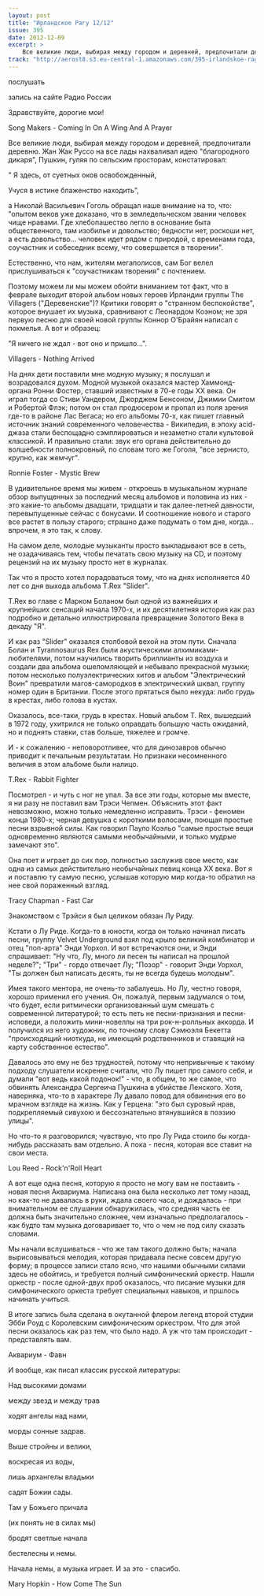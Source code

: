 ```yaml
---
layout: post
title: "Ирландское Рагу 12/12"
issue: 395
date: 2012-12-09
excerpt: >
    Все великие люди, выбирая между городом и деревней, предпочитали деревню. Жан Жак Руссо на все лады нахваливал идею "благородного дикаря", Пушкин, гуляя по сельским просторам, констатировал:
track: "http://aerost8.s3.eu-central-1.amazonaws.com/395-irlandskoe-ragu-1212.mp3"
---
```


послушать

запись на сайте Радио России

Здравствуйте, дорогие мои!

Song Makers - Coming In On A Wing And A Prayer

Все великие люди, выбирая между городом и деревней, предпочитали деревню. Жан Жак Руссо на все лады нахваливал идею "благородного дикаря", Пушкин, гуляя по сельским просторам, констатировал:

" Я здесь, от суетных оков освобожденный,

Учуся в истине блаженство находить",

а Николай Васильевич Гоголь обращал наше внимание на то, что: "опытом веков уже доказано, что в земледельческом звании человек чище нравами. Где хлебопашество легло в основание быта общественного, там изобилье и довольство; бедности нет, роскоши нет, а есть довольство... человек идет рядом с природой, с временами года, соучастник и собеседник всему, что совершается в творении".

Естественно, что нам, жителям мегаполисов, сам Бог велел прислушиваться к "соучастникам творения" с почтением.

Поэтому можем ли мы можем обойти вниманием тот факт, что в феврале выходит второй альбом новых героев Ирландии группы The Villagers ("Деревенские")? Критики говорят о "странном беспокойстве", которое внушает их музыка, сравнивают с Леонардом Коэном; не зря первую песню для своей новой группы Коннор О'Брайян написал с похмелья. А вот и образец:

"Я ничего не ждал - вот оно и пришло...".

Villagers - Nothing Arrived

На днях дети поставили мне модную музыку; я послушал и возрадовался духом. Модной музыкой оказался мастер Хаммонд-органа Ронни Фостер, ставший известным в 70-е годы XX века. Он играл тогда со Стиви Уандером, Джорджем Бенсоном, Джимии Смитом и Робертой Флэк; потом он стал продюсером и пропал из поля зрения где-то в районе Лас Вегаса; но его альбомы 70-х, как пишет главный источник знаний современного человечества - Википедия, в эпоху acid-джаза стали беспощадно сэмплироваться и незаметно стали культовой классикой. И правильно стали: звук его органа действительно до волшебности полнокровный, по словам того же Гоголя, "все зернисто, крупно, как жемчуг".

Ronnie Foster - Mystic Brew

В удивительное время мы живем - откроешь в музыкальном журнале обзор выпущенных за последний месяц альбомов и половина из них - это какие-то альбомы двадцати, тридцати и так далее-летней давности, перевыпущенные сейчас с бонусами. И соотношение нового и старого все растет в пользу старого; страшно даже подумать о том дне, когда... впрочем, я это так, к слову.

На самом деле, молодые музыканты просто выкладывают все в сеть, не озадачиваясь тем, чтобы печатать свою музыку на CD, и поэтому рецензий на их музыку просто нет в журналах.

Так что я просто хотел порадоваться тому, что на днях исполняется 40 лет со дня выхода альбома T.Rex "Slider".

T.Rex во главе с Марком Боланом был одной из важнейших и крупнейших сенсаций начала 1970-х, и их десятилетняя история как раз подробно и детально иллюстрировала превращение Золотого Века в декаду "Я".

И как раз "Slider" оказался столбовой вехой на этом пути. Сначала Болан и Tyrannosaurus Rex были акустическими алхимиками-любителями, потом научились творить бриллианты из воздуха и создали два альбома ошеломляющей и небывало прекрасной музыки; потом несколько полуэлектрических хитов и альбом "Электрический Воин" превратили магов-самородков в электрический шквал, группу номер один в Британии. После этого прятаться было некуда: либо грудь в крестах, либо голова в кустах.

Оказалось, все-таки, грудь в крестах. Новый альбом T. Rex, вышедший в 1972 году, ухитрился не только оправдать большую часть ожиданий, но и поднять ставки, став больше, тяжелее и громче.

И - к сожалению - неповоротливее, что для динозавров обычно приводит к печальным результатам. Но признаки несомненного величия в этом альбоме были налицо.

T.Rex - Rabbit Fighter

Посмотрел - и чуть с ног не упал. За все эти годы, которые мы вместе, я ни разу не поставил вам Трэси Чепмен. Объяснить этот факт невозможно, можно только немедленно исправить. Трэси - феномен конца 1980-х; черная девушка с короткими волосами, поющая простые песни взрывной силы. Как говорил Пауло Коэльо "самые простые вещи одновременно являются самыми необычайными, и только мудрые замечают это".

Она поет и играет до сих пор, полностью заслужив свое место, как одна из самых действительно необычайных певиц конца XX века. Вот я и поставлю ту самую песню, услышав которую мир когда-то обратил на нее свой пораженный взгляд.

Tracy Chapman - Fast Car

Знакомством с Трэйси я был целиком обязан Лу Риду.

Кстати о Лу Риде. Когда-то в юности, когда он только начинал писать песни, группу Velvet Underground взял под крыло великий комбинатор и отец "поп-арта" Энди Уорхол. И вот встречаются они, и Энди спрашивает: "Ну что, Лу, много ли песен ты написал на прошлой неделе?"; "Три" - гордо отвечает Лу; "Позор" - говорит Энди Уорхол, "Ты должен был написать десять, ты не всегда будешь молодым".

Имея такого ментора, не очень-то забалуешь. Но Лу, честно говоря, хорошо применил его учения. Он, пожалуй, первым задумался о том, что будет, если ритмически организованный шум смешать с современной литературой; то есть петь не песни-признания и песни-исповеди, а положить мини-новеллы на три рок-н-ролльных аккорда. И получился из него художник, по точному слову Сэмюэля Бекетта "происходящий ниоткуда, не имеющий родственников и ставящий на карту собственное естество".

Давалось это ему не без трудностей, потому что непривычные к такому подходу слушатели искренне считали, что Лу пишет про самого себя, и думали "вот ведь какой подонок!" - что, в общем, то же самое, что обвинять Александра Сергеича Пушкина в убийстве Ленского. Хотя, наверняка, что-то в характере Лу давало повод для обвинения его во мрачном взгляде на жизнь. Как у Герцена: "это был суровый нрав, подкрепляемый сивухою и бессознательно втянувшийся в поэзию улицы".

Но что-то я разговорился; чувствую, что про Лу Рида стоило бы когда-нибудь рассказать вам отдельно. А пока - песня, которая все ставит на свои места.

Lou Reed - Rock'n'Roll Heart

А вот еще одна песня, которую я просто не могу вам не поставить - новая песня Аквариума. Написана она была несколько лет тому назад, но как-то не давалась в руки, ждала своего часа, и дождалась - при внимательном ее слушании обнаружилась, что средняя часть ее должна быть значительно сложнее, чем изначально предполагалось - как будто там музыка договаривает то, что о чем не под силу сказать словами.

Мы начали вслушиваться - что же там такого должно быть; начала вырисовываться мелодия, которая придавала песне совсем другую форму; в процессе записи стало ясно, что нашими обычными силами здесь не обойтись, и требуется полный симфонический оркестр. Нашли оркестр - после одной-двух проб оказалось, что писание музыки для симфонического оркеста требует специальных навыков, и пршлось начинать учиться.

В итоге запись была сделана в окутанной флером легенд второй студии Эбби Роуд с Королевским симфоническим оркестром. Что для этой песни оказалось как раз тем, что было надо. А уж что там происходит - представлять вам.

Аквариум - Фавн

И вообще, как писал классик русской литературы:

Над высокими домами

между звезд и между трав

ходят ангелы над нами,

морды сонные задрав.

Выше стройны и велики,

воскресая из воды,

лишь архангелы владыки

садят Божии сады.

Там у Божьего причала

(их понять не в силах мы)

бродят светлые начала

бестелесны и немы.

Начала немы, а музыка играет. И за это - спасибо.

Mary Hopkin - How Come The Sun
